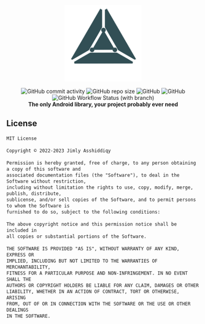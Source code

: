 <p align="center">
  <a href="https://jimlyas.github.io/arc/">
    <img src="https://raw.githubusercontent.com/jimlyas/arc/main/docs/src/assets/arc_logo.png" width="200" alt="ARC">
  </a>
</p>

<p align="center">
  <img alt="GitHub commit activity" src="https://img.shields.io/github/commit-activity/m/jimlyas/arc">
  <img alt="GitHub repo size" src="https://img.shields.io/github/repo-size/jimlyas/arc">
  <img alt="GitHub" src="https://img.shields.io/github/license/jimlyas/arc">
  <img alt="GitHub" src="https://img.shields.io/badge/android%20sdk-31-yellow">
  <img alt="GitHub Workflow Status (with branch)" src="https://img.shields.io/github/actions/workflow/status/jimlyas/arc/documentation.yml"><br/>
  <strong>The only Android library, your project probably ever need</strong>
</p>

## License

```
MIT License

Copyright © 2022-2023 Jimly Asshiddiqy

Permission is hereby granted, free of charge, to any person obtaining a copy of this software and
associated documentation files (the "Software"), to deal in the Software without restriction,
including without limitation the rights to use, copy, modify, merge, publish, distribute,
sublicense, and/or sell copies of the Software, and to permit persons to whom the Software is
furnished to do so, subject to the following conditions:

The above copyright notice and this permission notice shall be included in
all copies or substantial portions of the Software.

THE SOFTWARE IS PROVIDED "AS IS", WITHOUT WARRANTY OF ANY KIND, EXPRESS OR
IMPLIED, INCLUDING BUT NOT LIMITED TO THE WARRANTIES OF MERCHANTABILITY,
FITNESS FOR A PARTICULAR PURPOSE AND NON-INFRINGEMENT. IN NO EVENT SHALL THE
AUTHORS OR COPYRIGHT HOLDERS BE LIABLE FOR ANY CLAIM, DAMAGES OR OTHER
LIABILITY, WHETHER IN AN ACTION OF CONTRACT, TORT OR OTHERWISE, ARISING
FROM, OUT OF OR IN CONNECTION WITH THE SOFTWARE OR THE USE OR OTHER DEALINGS
IN THE SOFTWARE.
```